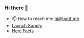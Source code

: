 ### Hi there 👋

- 📫 How to reach me: hi@tpett.me
- [Launch Supply](https://www.launchsupply.com)
- [Here Facts](https://www.herefacts.com)

<!--
**tpett/tpett** is a ✨ _special_ ✨ repository because its `README.md` (this file) appears on your GitHub profile.

Here are some ideas to get you started:

- 🔭 I’m currently working on ...
- 🌱 I’m currently learning ...
- 👯 I’m looking to collaborate on ...
- 🤔 I’m looking for help with ...
- 💬 Ask me about ...
- 📫 How to reach me: ...
- 😄 Pronouns: ...
- ⚡ Fun fact: ...
-->
